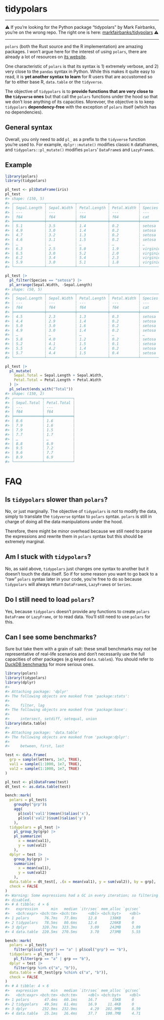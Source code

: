 
<!-- README.md is generated from README.Rmd. Please edit that file -->

# tidypolars

------------------------------------------------------------------------

:warning: If you’re looking for the Python package “tidypolars” by Mark
Fairbanks, you’re on the wrong repo. The right one is here:
[markfairbanks/tidypolars](https://github.com/markfairbanks/tidypolars)
:warning:

------------------------------------------------------------------------

`polars` (both the Rust source and the R implementation) are amazing
packages. I won’t argue here for the interest of using `polars`, there
are already a lot of resources on [its
website](https://rpolars.github.io/).

One characteristic of `polars` is that its syntax is 1) extremely
verbose, and 2) very close to the `pandas` syntax in Python. While this
makes it quite easy to read, it is **yet another syntax to learn** for R
users that are accustomed so far to either base R, `data.table` or the
`tidyverse`.

The objective of `tidypolars` is to **provide functions that are very
close to the `tidyverse` ones** but that call the `polars` functions
under the hood so that we don’t lose anything of its capacities.
Morevoer, the objective is to keep `tidypolars` **dependency-free** with
the exception of `polars` itself (which has no dependencies).

## General syntax

Overall, you only need to add `pl_` as a prefix to the `tidyverse`
function you’re used to. For example, `dplyr::mutate()` modifies classic
`R` dataframes, and `tidypolars::pl_mutate()` modifies `polars`’
`DataFrame`s and `LazyFrame`s.

## Example

``` r
library(polars)
library(tidypolars)

pl_test <- pl$DataFrame(iris)
pl_test
#> shape: (150, 5)
#> ┌──────────────┬─────────────┬──────────────┬─────────────┬───────────┐
#> │ Sepal.Length ┆ Sepal.Width ┆ Petal.Length ┆ Petal.Width ┆ Species   │
#> │ ---          ┆ ---         ┆ ---          ┆ ---         ┆ ---       │
#> │ f64          ┆ f64         ┆ f64          ┆ f64         ┆ cat       │
#> ╞══════════════╪═════════════╪══════════════╪═════════════╪═══════════╡
#> │ 5.1          ┆ 3.5         ┆ 1.4          ┆ 0.2         ┆ setosa    │
#> │ 4.9          ┆ 3.0         ┆ 1.4          ┆ 0.2         ┆ setosa    │
#> │ 4.7          ┆ 3.2         ┆ 1.3          ┆ 0.2         ┆ setosa    │
#> │ 4.6          ┆ 3.1         ┆ 1.5          ┆ 0.2         ┆ setosa    │
#> │ …            ┆ …           ┆ …            ┆ …           ┆ …         │
#> │ 6.3          ┆ 2.5         ┆ 5.0          ┆ 1.9         ┆ virginica │
#> │ 6.5          ┆ 3.0         ┆ 5.2          ┆ 2.0         ┆ virginica │
#> │ 6.2          ┆ 3.4         ┆ 5.4          ┆ 2.3         ┆ virginica │
#> │ 5.9          ┆ 3.0         ┆ 5.1          ┆ 1.8         ┆ virginica │
#> └──────────────┴─────────────┴──────────────┴─────────────┴───────────┘

pl_test |> 
  pl_filter(Species == "setosa") |> 
  pl_arrange(Sepal.Width, -Sepal.Length)
#> shape: (50, 5)
#> ┌──────────────┬─────────────┬──────────────┬─────────────┬─────────┐
#> │ Sepal.Length ┆ Sepal.Width ┆ Petal.Length ┆ Petal.Width ┆ Species │
#> │ ---          ┆ ---         ┆ ---          ┆ ---         ┆ ---     │
#> │ f64          ┆ f64         ┆ f64          ┆ f64         ┆ cat     │
#> ╞══════════════╪═════════════╪══════════════╪═════════════╪═════════╡
#> │ 4.5          ┆ 2.3         ┆ 1.3          ┆ 0.3         ┆ setosa  │
#> │ 4.4          ┆ 2.9         ┆ 1.4          ┆ 0.2         ┆ setosa  │
#> │ 5.0          ┆ 3.0         ┆ 1.6          ┆ 0.2         ┆ setosa  │
#> │ 4.9          ┆ 3.0         ┆ 1.4          ┆ 0.2         ┆ setosa  │
#> │ …            ┆ …           ┆ …            ┆ …           ┆ …       │
#> │ 5.8          ┆ 4.0         ┆ 1.2          ┆ 0.2         ┆ setosa  │
#> │ 5.2          ┆ 4.1         ┆ 1.5          ┆ 0.1         ┆ setosa  │
#> │ 5.5          ┆ 4.2         ┆ 1.4          ┆ 0.2         ┆ setosa  │
#> │ 5.7          ┆ 4.4         ┆ 1.5          ┆ 0.4         ┆ setosa  │
#> └──────────────┴─────────────┴──────────────┴─────────────┴─────────┘

pl_test |> 
  pl_mutate(
    Sepal.Total = Sepal.Length + Sepal.Width,
    Petal.Total = Petal.Length + Petal.Width
  ) |> 
  pl_select(ends_with("Total"))
#> shape: (150, 2)
#> ┌─────────────┬─────────────┐
#> │ Sepal.Total ┆ Petal.Total │
#> │ ---         ┆ ---         │
#> │ f64         ┆ f64         │
#> ╞═════════════╪═════════════╡
#> │ 8.6         ┆ 1.6         │
#> │ 7.9         ┆ 1.6         │
#> │ 7.9         ┆ 1.5         │
#> │ 7.7         ┆ 1.7         │
#> │ …           ┆ …           │
#> │ 8.8         ┆ 6.9         │
#> │ 9.5         ┆ 7.2         │
#> │ 9.6         ┆ 7.7         │
#> │ 8.9         ┆ 6.9         │
#> └─────────────┴─────────────┘
```

# FAQ

## Is `tidypolars` slower than `polars`?

No, or just marginally. The objective of `tidypolars` is *not* to modify
the data, simply to translate the `tidyverse` syntax to `polars` syntax.
`polars` is still in charge of doing all the data manipulations under
the hood.

Therefore, there might be minor overhead because we still need to parse
the expressions and rewrite them in `polars` syntax but this should be
extremely marginal.

## Am I stuck with `tidypolars`?

No, as said above, `tidypolars` just changes one syntax to another but
it doesn’t touch the data itself. So if for some reason you want to go
back to a “raw” `polars` syntax later in your code, you’re free to do so
because `tidypolars` will always return `DataFrame`s, `LazyFrame`s or
`Series`.

## Do I still need to load `polars`?

Yes, because `tidypolars` doesn’t provide any functions to create
`polars` `DataFrame` or `LazyFrame`, or to read data. You’ll still need
to use `polars` for this.

## Can I see some benchmarks?

Sure but take them with a grain of salt: these small benchmarks may not
be representative of real-life scenarios and don’t necessarily use the
full capacities of other packages (e.g keyed `data.table`s). You should
refer to [DuckDB benchmarks](https://duckdblabs.github.io/db-benchmark/)
for more serious ones.

``` r
library(polars)
library(tidypolars)
library(dplyr)
#> 
#> Attaching package: 'dplyr'
#> The following objects are masked from 'package:stats':
#> 
#>     filter, lag
#> The following objects are masked from 'package:base':
#> 
#>     intersect, setdiff, setequal, union
library(data.table)
#> 
#> Attaching package: 'data.table'
#> The following objects are masked from 'package:dplyr':
#> 
#>     between, first, last

test <- data.frame(
  grp = sample(letters, 1e7, TRUE),
  val1 = sample(1:1000, 1e7, TRUE),
  val2 = sample(1:1000, 1e7, TRUE)
)

pl_test <- pl$DataFrame(test)
dt_test <- as.data.table(test)

bench::mark(
  polars = pl_test$
    groupby("grp")$
    agg(
      pl$col('val1')$mean()$alias('x'), 
      pl$col('val2')$sum()$alias('y')
    ),
  tidypolars = pl_test |> 
    pl_group_by(grp) |> 
    pl_summarize(
      x = mean(val1),
      y = sum(val2)
    ),
  dplyr = test |> 
    group_by(grp) |> 
    summarize(
      x = mean(val1),
      y = sum(val2)
    ),
  data.table = dt_test[, .(x = mean(val1), y = sum(val2)), by = grp],
  check = FALSE
)
#> Warning: Some expressions had a GC in every iteration; so filtering is
#> disabled.
#> # A tibble: 4 × 6
#>   expression      min   median `itr/sec` mem_alloc `gc/sec`
#>   <bch:expr> <bch:tm> <bch:tm>     <dbl> <bch:byt>    <dbl>
#> 1 polars       76.7ms   77.8ms     12.8      138KB     0   
#> 2 tidypolars   78.5ms   80.6ms     12.4      226KB     0   
#> 3 dplyr       320.7ms  323.3ms      3.09     242MB     3.09
#> 4 data.table  220.5ms  270.5ms      3.70     273MB     5.55

bench::mark(
  polars = pl_test$
    filter(pl$col("grp") == "a" | pl$col("grp") == "b"),
  tidypolars = pl_test |> 
    pl_filter(grp == "a" | grp == "b"),
  dplyr = test |> 
    filter(grp %in% c("a", "b")),
  data.table = dt_test[grp %chin% c("a", "b")],
  check = FALSE
)
#> # A tibble: 4 × 6
#>   expression      min   median `itr/sec` mem_alloc `gc/sec`
#>   <bch:expr> <bch:tm> <bch:tm>     <dbl> <bch:byt>    <dbl>
#> 1 polars       47.4ms   60.1ms     16.7       15KB     0   
#> 2 tidypolars   49.5ms   61.4ms     16.9     11.4KB     0   
#> 3 dplyr       232.9ms  232.9ms      4.29   281.9MB     8.59
#> 4 data.table   25.1ms   26.4ms     37.7    100.7MB     4.71
```
